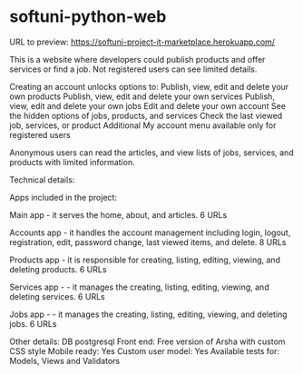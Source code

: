 # softuni-python-web
URL to preview: https://softuni-project-it-marketplace.herokuapp.com/

This is a website where developers could publish products and offer services or find a job. Not registered users can see limited details.

Creating an account unlocks options to:
Publish, view, edit and delete your own products
Publish, view, edit and delete your own services
Publish, view, edit and delete your own jobs
Edit and delete your own account
See the hidden options of jobs, products, and services
Check the last viewed job, services, or product 
Additional My account menu available only for registered users

Anonymous users can read the articles, and view lists of jobs, services, and products with limited information. 

Technical details:

Apps included in the project:

Main app - it serves the home, about, and articles. 6 URLs

Accounts app - it handles the account management including login, logout, registration, edit, password change, last viewed items, and delete. 8 URLs

Products app - it is responsible for creating, listing, editing, viewing, and deleting products. 6 URLs

Services app -  - it manages the creating, listing, editing, viewing, and deleting services. 6 URLs

Jobs app -  - it manages the creating, listing, editing, viewing, and deleting jobs. 6 URLs

Other details:
DB postgresql
Front end: Free version of Arsha with custom CSS style
Mobile ready: Yes
Custom user model: Yes
Available tests for: Models, Views and Validators

